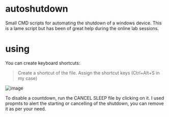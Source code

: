 # autoshutdown
Small CMD scripts for automating the shutdown of a windows device. This is a lame script but has been of great help during the online lab sessions.

# using
You can create keyboard shortcuts:
  > Create a shortcut of the file.
  > Assign the shortcut keys (Ctrl+Alt+S in my case)
  
  ![image](https://user-images.githubusercontent.com/43771865/126985960-ae15bd32-897b-4ee6-b17a-1e4a539605b9.png)


To disable a countdown, run the CANCEL SLEEP file by clicking on it. 
I used propmts to alert the starting or cancelling of the shutdown, you can remove it as per your need.
